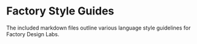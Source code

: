 
# Factory Style Guides

The included markdown files outline various language style guidelines for Factory Design Labs.


